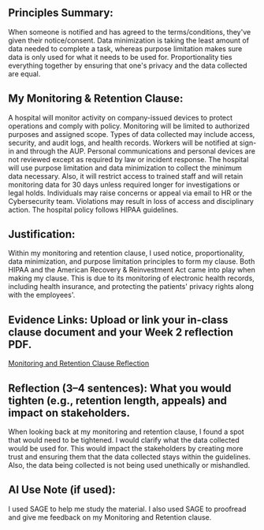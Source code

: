 ## Principles Summary:
When someone is notified and has agreed to the terms/conditions, they've given their notice/consent. Data minimization is taking the least amount of data needed to complete a task, whereas purpose limitation makes sure data is only used for what it needs to be used for. Proportionality ties everything together by ensuring that one's privacy and the data collected are equal.  

## My Monitoring & Retention Clause:
A hospital will monitor activity on company-issued devices to protect operations and comply with policy. Monitoring will be limited to authorized purposes and assigned scope. Types of data collected may include access, security, and audit logs, and health records. Workers will be notified at sign-in and through the AUP. Personal communications and personal devices are not reviewed except as required by law or incident response.
The hospital will use purpose limitation and data minimization to collect the minimum data necessary. Also, it will restrict access to trained staff and will retain monitoring data for 30 days unless required longer for investigations or legal holds. Individuals may raise concerns or appeal via email to HR or the Cybersecurity team. Violations may result in loss of access and disciplinary action. The hospital policy follows HIPAA guidelines.

## Justification:
Within my monitoring and retention clause, I used notice, proportionality, data minimization, and purpose limitation principles to form my clause. Both HIPAA and the American Recovery & Reinvestment Act came into play when making my clause. This is due to its monitoring of electronic health records, including health insurance, and protecting the patients' privacy rights along with the employees'.

## Evidence Links: Upload or link your in-class clause document and your Week 2 reflection PDF.
[Monitoring and Retention Clause
](https://drive.google.com/file/d/1Dhz9qMvzLghLPWbGtuH3yqaDqn5AaVWa/view?usp=drive_link)
[Reflection](https://github.com/Druma23/Cyber-Ethics-Portfolio/blob/main/Week%202/CYBR2100_Reflection_W02_%5BDrumAlexandra%5D.md)

## Reflection (3–4 sentences): What you would tighten (e.g., retention length, appeals) and impact on stakeholders.
When looking back at my monitoring and retention clause, I found a spot that would need to be tightened. I would clarify what the data collected would be used for. This would impact the stakeholders by creating more trust and ensuring them that the data collected stays within the guidelines. Also, the data being collected is not being used unethically or mishandled.

## AI Use Note (if used):
I used SAGE to help me study the material. I also used SAGE to proofread and give me feedback on my Monitoring and Retention clause.
